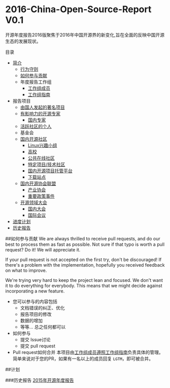 # 2016-China-Open-Source-Report V0.1

开源年度报告2016版聚焦于2016年中国开源界的新变化,旨在全面的反映中国开源生态的发展现状。 

目录
- [简介](README.md)
  - [行为守则](code-of-conduct.md)
  - [如何参与贡献](#如何参与贡献)
  - 年度报告工作组
    - [工作组成员](workgroup.md)
    - [工作组指南](workgroup_guideline.md)
- 报告项目
  - [由国人发起的著名项目](report/project.md)
  - [有影响力的开源专家](report/famous.md)
    - [国内专家](report/famous.md#国内)
  - [活跃社区的个人](report/individual.md)
  - 基金会
  - [国内开源社区](report/community.md)
    - [Linux兴趣小组](report/community.md#Linux兴趣小组)
    - [高校](report/community.md#高校)
    - [公共在线社区](report/community.md#公共在线社区)
    - [特定项目/技术社区](report/community.md#特定项目-技术社区)
    - [国内开源项目托管平台](report/community.md#国内开源项目托管平台)
    - [下载站点](report/community.md#下载站点)
  - [国内开源协会联盟](report/orgnization.md)
    - [产业协会](report/orgnization.md#产业协会)
    - [重要政策事件](report/orgnization.md#重要政策事件)
  - [开源领域大会](report/conference.md) 
    - [国内大会](report/conference.md#开源领域国内大会)
    - [国际会议](report/conference.md#开源领域国际会议)
- [进度计划](#计划)
- [历史报告](#历史报告)

##如何参与贡献
We are always thrilled to receive pull requests, and do our best to
process them as fast as possible. Not sure if that typo is worth a pull
request? Do it! We will appreciate it.

If your pull request is not accepted on the first try, don't be
discouraged! If there's a problem with the implementation, hopefully you
received feedback on what to improve.

We're trying very hard to keep the project lean and focused. We don't want it
to do everything for everybody. This means that we might decide against
incorporating a new feature.

- 您可以参与的内容包括
  - 文档错误的纠正、优化
  - 报告项目的修改
  - 数据的增加
  - 等等... 总之任何都可以
- 如何参与
  - 提交 Issue讨论
  - 提交 pull request
- Pull request如何合并
  本项目由[工作组成员](workgroup.md)[遵照工作组指南](workgroup_guildline.md)负责具体的管理。
  简单来说对于您的PR，如果有一名以上的成员回复 `LGTM`，即可被合并。


##计划

###历史报告
[2015年开源年度报告](https://github.com/kaiyuanshe/2015-China-Open-Source-Report)
